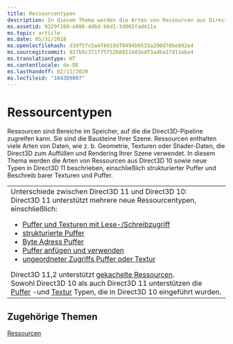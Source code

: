 ```yaml
---
title: Ressourcentypen
description: In diesem Thema werden die Arten von Ressourcen aus Direct3D 10 sowie neue Typen in Direct3D 11 beschrieben, einschließlich strukturierter Puffer und Beschreib barer Texturen und Puffer.
ms.assetid: 9329f260-e806-4d6d-b6d1-3d001fad411a
ms.topic: article
ms.date: 05/31/2018
ms.openlocfilehash: d3df57c5a4f6010df0494b6533a200d70be892e4
ms.sourcegitcommit: 927b9c371f75f52b8011483edf3a4ba37d11ebe4
ms.translationtype: HT
ms.contentlocale: de-DE
ms.lasthandoff: 02/11/2020
ms.locfileid: "104389807"
---
```

# <a name="types-of-resources"></a>Ressourcentypen

Ressourcen sind Bereiche im Speicher, auf die die Direct3D-Pipeline zugreifen kann. Sie sind die Bausteine Ihrer Szene. Ressourcen enthalten viele Arten von Daten, wie z. b. Geometrie, Texturen oder Shader-Daten, die Direct3D zum Auffüllen und Rendering Ihrer Szene verwendet. In diesem Thema werden die Arten von Ressourcen aus Direct3D 10 sowie neue Typen in Direct3D 11 beschrieben, einschließlich strukturierter Puffer und Beschreib barer Texturen und Puffer.



<table>
<colgroup>
<col style="width: 100%" />
</colgroup>
<tbody>
<tr class="odd">
<td>Unterschiede zwischen Direct3D 11 und Direct3D 10:<br/> Direct3D 11 unterstützt mehrere neue Ressourcentypen, einschließlich:<br/>
<ul>
<li><a href="direct3d-11-advanced-stages-cs-resources.md">Puffer und Texturen mit Lese-/Schreibzugriff</a></li>
<li><a href="direct3d-11-advanced-stages-cs-resources.md">strukturierte Puffer</a></li>
<li><a href="direct3d-11-advanced-stages-cs-resources.md">Byte Adress Puffer</a></li>
<li><a href="direct3d-11-advanced-stages-cs-resources.md">Puffer anfügen und verwenden</a></li>
<li><a href="direct3d-11-advanced-stages-cs-resources.md">ungeordneter Zugriffs Puffer oder Textur</a></li>
</ul>
Direct3D 11,2 unterstützt <a href="tiled-resources.md">gekachelte Ressourcen</a>.<br/> Sowohl Direct3D 10 als auch Direct3D 11 unterstützen die <a href="overviews-direct3d-11-resources-buffers-intro.md">Puffer</a> -und <a href="overviews-direct3d-11-resources-textures-intro.md">Textur</a> Typen, die in Direct3D 10 eingeführt wurden.<br/></td>
</tr>
</tbody>
</table>



 

## <a name="related-topics"></a>Zugehörige Themen

<dl> <dt>

[Ressourcen](overviews-direct3d-11-resources.md)
</dt> </dl>

 

 





